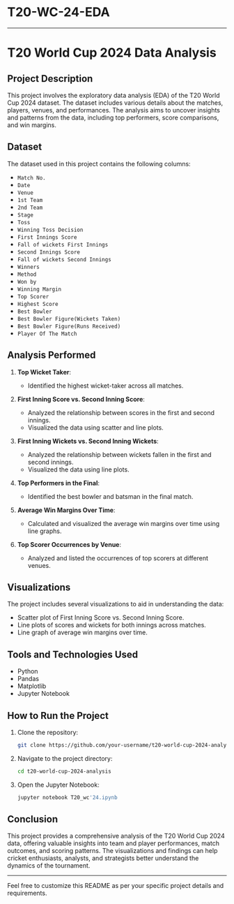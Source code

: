# T20-WC-24-EDA

---

# T20 World Cup 2024 Data Analysis

## Project Description

This project involves the exploratory data analysis (EDA) of the T20 World Cup 2024 dataset. The dataset includes various details about the matches, players, venues, and performances. The analysis aims to uncover insights and patterns from the data, including top performers, score comparisons, and win margins.

## Dataset

The dataset used in this project contains the following columns:
- `Match No.`
- `Date`
- `Venue`
- `1st Team`
- `2nd Team`
- `Stage`
- `Toss`
- `Winning Toss Decision`
- `First Innings Score`
- `Fall of wickets First Innings`
- `Second Innings Score`
- `Fall of wickets Second Innings`
- `Winners`
- `Method`
- `Won by`
- `Winning Margin`
- `Top Scorer`
- `Highest Score`
- `Best Bowler`
- `Best Bowler Figure(Wickets Taken)`
- `Best Bowler Figure(Runs Received)`
- `Player Of The Match`

## Analysis Performed

1. **Top Wicket Taker**:
   - Identified the highest wicket-taker across all matches.

2. **First Inning Score vs. Second Inning Score**:
   - Analyzed the relationship between scores in the first and second innings.
   - Visualized the data using scatter and line plots.

3. **First Inning Wickets vs. Second Inning Wickets**:
   - Analyzed the relationship between wickets fallen in the first and second innings.
   - Visualized the data using line plots.

4. **Top Performers in the Final**:
   - Identified the best bowler and batsman in the final match.

5. **Average Win Margins Over Time**:
   - Calculated and visualized the average win margins over time using line graphs.

6. **Top Scorer Occurrences by Venue**:
   - Analyzed and listed the occurrences of top scorers at different venues.

## Visualizations

The project includes several visualizations to aid in understanding the data:
- Scatter plot of First Inning Score vs. Second Inning Score.
- Line plots of scores and wickets for both innings across matches.
- Line graph of average win margins over time.

## Tools and Technologies Used

- Python
- Pandas
- Matplotlib
- Jupyter Notebook

## How to Run the Project

1. Clone the repository:
   ```bash
   git clone https://github.com/your-username/t20-world-cup-2024-analysis.git
   ```
2. Navigate to the project directory:
   ```bash
   cd t20-world-cup-2024-analysis
   ```
3. Open the Jupyter Notebook:
   ```bash
   jupyter notebook T20_wc'24.ipynb
   ```

## Conclusion

This project provides a comprehensive analysis of the T20 World Cup 2024 data, offering valuable insights into team and player performances, match outcomes, and scoring patterns. The visualizations and findings can help cricket enthusiasts, analysts, and strategists better understand the dynamics of the tournament.

---

Feel free to customize this README as per your specific project details and requirements.
